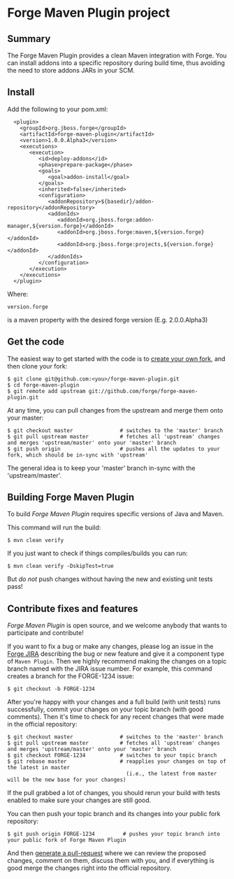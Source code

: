 # Forge Maven Plugin project

## Summary

The Forge Maven Plugin provides a clean Maven integration with Forge.
You can install addons into a specific repository during build time, thus avoiding the need to store addons JARs in your SCM.

## Install

Add the following to your pom.xml:

      <plugin>
        <groupId>org.jboss.forge</groupId>
        <artifactId>forge-maven-plugin</artifactId>
        <version>1.0.0.Alpha3</version>
        <executions>
           <execution>
              <id>deploy-addons</id>
              <phase>prepare-package</phase>
              <goals>
                 <goal>addon-install</goal>
              </goals>
              <inherited>false</inherited>
              <configuration>
                 <addonRepository>${basedir}/addon-repository</addonRepository>
                 <addonIds>
                    <addonId>org.jboss.forge:addon-manager,${version.forge}</addonId>
                    <addonId>org.jboss.forge:maven,${version.forge}</addonId>
                    <addonId>org.jboss.forge:projects,${version.forge}</addonId>
                 </addonIds>
              </configuration>
           </execution>
        </executions>
      </plugin>

Where: 

    version.forge
    
is a maven property with the desired forge version (E.g. 2.0.0.Alpha3)


## Get the code

The easiest way to get started with the code is to [create your own fork](http://help.github.com/forking/),
and then clone your fork:

    $ git clone git@github.com:<you>/forge-maven-plugin.git
    $ cd forge-maven-plugin
    $ git remote add upstream git://github.com/forge/forge-maven-plugin.git

At any time, you can pull changes from the upstream and merge them onto your master:

    $ git checkout master               # switches to the 'master' branch
    $ git pull upstream master          # fetches all 'upstream' changes and merges 'upstream/master' onto your 'master' branch
    $ git push origin                   # pushes all the updates to your fork, which should be in-sync with 'upstream'

The general idea is to keep your 'master' branch in-sync with the
'upstream/master'.

## Building Forge Maven Plugin

To build _Forge Maven Plugin_ requires specific versions of Java and Maven.

This command will run the build:

    $ mvn clean verify

If you just want to check if things compiles/builds you can run:

    $ mvn clean verify -DskipTest=true

But *do not* push changes without having the new and existing unit tests pass!

## Contribute fixes and features

_Forge Maven Plugin_ is open source, and we welcome anybody that wants to
participate and contribute!

If you want to fix a bug or make any changes, please log an issue in
the [Forge JIRA](https://issues.jboss.org/browse/FORGE)
describing the bug or new feature and give it a component type of
`Maven Plugin`. Then we highly recommend making the changes on a
topic branch named with the JIRA issue number. For example, this
command creates a branch for the FORGE-1234 issue:

	$ git checkout -b FORGE-1234

After you're happy with your changes and a full build (with unit
tests) runs successfully, commit your changes on your topic branch
(with good comments). Then it's time to check for any recent changes
that were made in the official repository:

	$ git checkout master               # switches to the 'master' branch
	$ git pull upstream master          # fetches all 'upstream' changes and merges 'upstream/master' onto your 'master' branch
	$ git checkout FORGE-1234           # switches to your topic branch
	$ git rebase master                 # reapplies your changes on top of the latest in master
	                                      (i.e., the latest from master will be the new base for your changes)

If the pull grabbed a lot of changes, you should rerun your build with
tests enabled to make sure your changes are still good.

You can then push your topic branch and its changes into your public fork repository:

	$ git push origin FORGE-1234         # pushes your topic branch into your public fork of Forge Maven Plugin

And then [generate a pull-request](http://help.github.com/pull-requests/) where we can
review the proposed changes, comment on them, discuss them with you,
and if everything is good merge the changes right into the official
repository.

